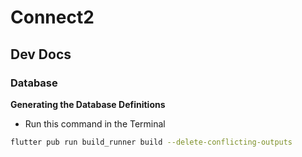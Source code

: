 # Connect2

## Dev Docs

### Database

**Generating the Database Definitions**
- Run this command in the Terminal

```bash
flutter pub run build_runner build --delete-conflicting-outputs
```